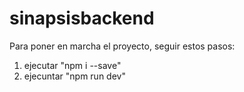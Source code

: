# sinapsisbackend

Para poner en marcha el proyecto, seguir estos pasos:

1. ejecutar "npm i --save"
2. ejecuntar "npm run dev"
